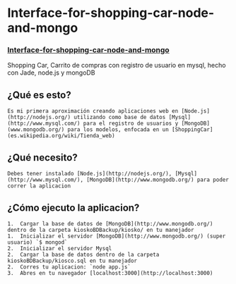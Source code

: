 # Interface-for-shopping-car-node-and-mongo
### [Interface-for-shopping-car-node-and-mongo](http://spantons.github.io/Interface-for-shopping-car-node-and-mongo)

Shopping Car, Carrito de compras con registro de usuario en mysql, hecho con Jade, node.js y mongoDB

## ¿Qué es esto?
	Es mi primera aproximación creando aplicaciones web en [Node.js](http://nodejs.org/) utilizando como base de datos [Mysql](http://www.mysql.com/) para el registro de usuarios y [MongoDB](www.mongodb.org/‎) para los modelos, enfocada en un [ShoppingCar](es.wikipedia.org/wiki/Tienda_web)

## ¿Qué necesito?
	Debes tener instalado [Node.js](http://nodejs.org/), [Mysql](http://www.mysql.com/), [MongoDB](http://www.mongodb.org/‎) para poder correr la aplicacion

## ¿Cómo ejecuto la aplicacion?
	1.	Cargar la base de datos de [MongoDB](http://www.mongodb.org/‎) dentro de la carpeta kioskoBDBackup/kiosko/ en tu manejador
	1.	Inicializar el servidor [MongoDB](http://www.mongodb.org/‎) (super usuario) `$ mongod`
	2.	Inicializar el servidor Mysql
	2.	Cargar la base de datos dentro de la carpeta kioskoBDBackup/kiosco.sql en tu manejador
	2.	Corres tu aplicacion: `node app.js`
	3.	Abres en tu navegador [localhost:3000](http://localhost:3000)
